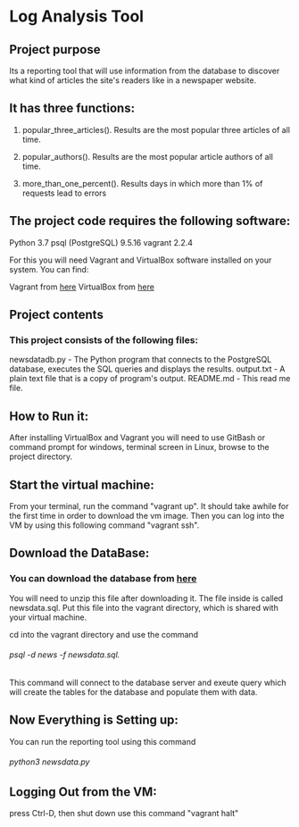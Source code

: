 
# Log Analysis Tool

## Project purpose
Its a reporting tool that will use information from the database to discover what kind of articles the site's readers like in a newspaper website.

## It has three functions:
1. popular_three_articles().
Results are the most popular three articles of all time.

2. popular_authors().
Results are the most popular article authors of all time.

3. more_than_one_percent().
Results days in which more than 1% of requests lead to errors


## The project code requires the following software:
Python 3.7
psql (PostgreSQL) 9.5.16
vagrant 2.2.4


For this you will need Vagrant and VirtualBox software installed on your system.
You can find:

Vagrant from [here](https://www.vagrantup.com/downloads.html)
VirtualBox from [here](https://www.virtualbox.org/wiki/Downloads)

## Project contents
### This project consists of the following files:

newsdatadb.py - The Python program that connects to the PostgreSQL database, executes the SQL queries and displays the results.
output.txt - A plain text file that is a copy of program's output. 
README.md - This read me file.


## How to Run it:
After installing VirtualBox and Vagrant you will need to use GitBash or command prompt for windows, terminal screen in Linux, browse to the  project directory.

## Start the virtual machine:
From your terminal, run the command "vagrant up". It should take awhile for the first time in order to download the vm image.
Then you can log into the VM by using this following command "vagrant ssh".

## Download the DataBase:
### You can download the database from [here](https://d17h27t6h515a5.cloudfront.net/topher/2016/August/57b5f748_newsdata/newsdata.zip)
You will need to unzip this file after downloading it. The file inside is called newsdata.sql. Put this file into the vagrant directory, which is shared with your virtual machine.

cd into the vagrant directory and use the command 
###### psql -d news -f newsdata.sql.

This command will connect to the database server and exeute query which will create the tables for the database and populate them with data.

## Now Everything is Setting up:

You can run the reporting tool using this command 
###### python3 newsdata.py

## Logging Out from the VM:
 press Ctrl-D, then shut down use this command "vagrant halt" 
